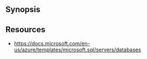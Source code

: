 ## Synopsis ##



## Resources ##

* https://docs.microsoft.com/en-us/azure/templates/microsoft.sql/servers/databases